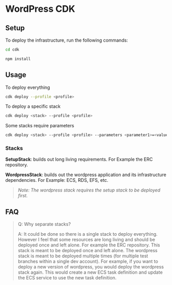# WordPress CDK

## Setup

To deploy the infrastructure, run the following commands:

```bash
cd cdk
```

```bash
npm install
```

## Usage

To deploy everything

```bash
cdk deploy --profile <profile>
```

To deploy a specific stack

```bash
cdk deploy <stack> --profile <profile>
```

Some stacks require parameters

```bash
cdk deploy <stack> --profile <profile> --parameters <parameter1>=<value1>
```

### Stacks

**SetupStack**: builds out long living requirements. For Example the ERC repository.

**WordpressStack**: builds out the wordpress application and its infrastructure dependencies. For Example: ECS, RDS, EFS, etc.

> _Note: The wordpress stack requires the setup stack to be deployed first._

## FAQ

> Q: Why separate stacks?
>
> A: It could be done so there is a single stack to deploy everything. However I feel that some resources are long living and should be deployed once and left alone. For example the ERC repository. This stack is meant to be deployed once and left alone. The wordpress stack is meant to be deployed multiple times (for multiple test branches within a single dev account). For example, if you want to deploy a new version of wordpress, you would deploy the wordpress stack again. This would create a new ECS task definition and update the ECS service to use the new task definition.
